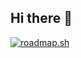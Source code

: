 ## Hi there 👋

[![roadmap.sh](https://roadmap.sh/card/wide/643e9820e272577374914180?variant=dark)](https://roadmap.sh) 
